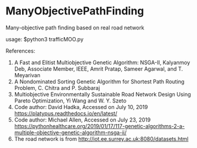# ManyObjectivePathFinding
Many-objective path finding based on real road network

usage: 
$python3 trafficMOO.py

References:
1. A Fast and Elitist Multiobjective Genetic Algorithm: NSGA-II, Kalyanmoy Deb, Associate Member, IEEE, Amrit Pratap, Sameer Agarwal, and T. Meyarivan
2. A Nondominated Sorting Genetic Algorithm for Shortest Path Routing Problem, C. Chitra and P. Subbaraj
3. Multiobjective Environmentally Sustainable Road Network Design Using Pareto Optimization, Yi Wang and W. Y. Szeto
4. Code author: David Hadka, Accessed on July 10, 2019
https://platypus.readthedocs.io/en/latest/
5. Code author: Michael Allen, Accessed on July 23, 2019
https://pythonhealthcare.org/2019/01/17/117-genetic-algorithms-2-a-multiple-objective-genetic-algorithm-nsga-ii/
6. The road network is from http://iot.ee.surrey.ac.uk:8080/datasets.html
